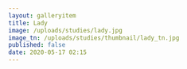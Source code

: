 ```yaml
---
layout: galleryitem
title: Lady
image: /uploads/studies/lady.jpg
image_tn: /uploads/studies/thumbnail/lady_tn.jpg
published: false
date: 2020-05-17 02:15
---
```

